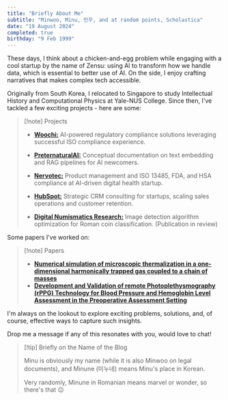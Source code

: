 ```yaml
---
title: "Briefly About Me"
subtitle: "Minwoo, Minu, 민우, and at random points, Scholastica"
date: "19 August 2024"
completed: true
birthday: "9 Feb 1999"
---
```


These days, I think about a chicken-and-egg problem while engaging with a cool startup by the name of Zensu: using AI to transform how we handle data, which is essential to better use of AI. On the side, I enjoy crafting narratives that makes complex tech accessible.

Originally from South Korea, I relocated to Singapore to study Intellectual History and Computational Physics at Yale-NUS College. Since then, I've tackled a few exciting projects - here are some:

> [!note] Projects
>
> - [**Woochi:**](https://www.woochi.ai) AI-powered regulatory compliance solutions leveraging successful ISO compliance experience.
>
> - [**PreternaturalAI:**](https://preternatural.ai) Conceptual documentation on text embedding and RAG pipelines for AI newcomers.
> - [**Nervotec:**](https://www.nervotec.com) Product management and ISO 13485, FDA, and HSA compliance at AI-driven digital health startup.
> - [**HubSpot:**](https://www.hubspot.com) Strategic CRM consulting for startups, scaling sales operations and customer retention.
> - [**Digital Numismatics Research:**](https://www.yale-nus.edu.sg/story/20-november-2020-yale-nus-students-step-outside-their-majors-to-embark-on-interdisciplinary-research-projects/) Image detection algorithm optimization for Roman coin classification. (Publication in review)

Some papers I've worked on:
> [!note] Papers
>
> - [**Numerical simulation of microscopic thermalization in a one-dimensional harmonically trapped gas coupled to a chain of masses**](https://scholar.google.com/citations?view_op=view_citation&hl=en&user=Mf6g9jUAAAAJ&citation_for_view=Mf6g9jUAAAAJ:u-x6o8ySG0sC)
> - [**Development and Validation of remote Photoplethysmography (rPPG) Technology for Blood Pressure and Hemoglobin Level Assessment in the Preoperative Assessment Setting**](https://preprints.jmir.org/preprint/60455)

I'm always on the lookout to explore exciting problems, solutions, and, of course, effective ways to capture such insights. 

Drop me a message if any of this resonates with you, would love to chat! 

> [!tip] Briefly on the Name of the Blog
>
> Minu is obviously my name (while it is also Minwoo on legal documents), and Minune (미누네) means Minu's place in Korean. 
>
> Very randomly, Minune in Romanian means marvel or wonder, so there's that 😉 

